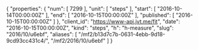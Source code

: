 {
  "properties": {
    "num": [
      7299
    ],
    "unit": [
      "steps"
    ],
    "start": [
      "2016-10-14T00:00:00Z"
    ],
    "end": [
      "2016-10-15T00:00:00Z"
    ],
    "published": [
      "2016-10-15T00:00:00Z"
    ]
  },
  "client_id": "https://www-api.jvt.me/fit",
  "date": "2016-10-15T00:00:00Z",
  "kind": "steps",
  "h": "h-measure",
  "slug": "2016/10/u6ebf",
  "aliases": [
    "/mf2/b13d7c7b-0631-4ebb-9d18-9cd93cc431c4/",
    "/mf2/2016/10/u6ebf"
  ]
}
